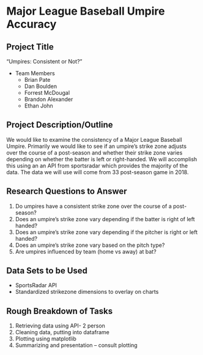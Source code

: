 # Major League Baseball Umpire Accuracy

## Project Title
“Umpires: Consistent or Not?”
* Team Members
  * Brian Pate
  * Dan Boulden
  * Forrest McDougal
  * Brandon Alexander
  * Ethan John

## Project Description/Outline
We would like to examine the consistency of a Major League Baseball Umpire. Primarily we would like to see if an umpire’s strike zone adjusts over the course of a post-season and whether their strike zone varies depending on whether the batter is left or right-handed. We will accomplish this using an an API from sportsradar which provides the majority of the data. The data we will use will come from 33 post-season game in 2018.

## Research Questions to Answer
1. Do umpires have a consistent strike zone over the course of a post-season?
2. Does an umpire’s strike zone vary depending if the batter is right of left handed?
3. Does an umpire’s strike zone vary depending if the pitcher is right or left handed?
4. Does an umpire’s strike zone vary based on the pitch type?
5. Are umpires influenced by team (home vs away) at bat?

## Data Sets to be Used
* SportsRadar API
* Standardized strikezone dimensions to overlay on charts

## Rough Breakdown of Tasks
1. Retrieving data using API- 2 person
2. Cleaning data, putting into dataframe
3. Plotting using matplotlib
4. Summarizing and presentation – consult plotting
